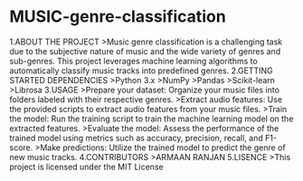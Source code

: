 # MUSIC-genre-classification
1.ABOUT THE PROJECT
    >Music genre classification is a challenging task due to the subjective nature of music and the wide variety of genres and sub-genres. This project           leverages machine learning algorithms to automatically classify music tracks into predefined genres.
2.GETTING STARTED
DEPENDENCIES
    >Python 3.x
    >NumPy
    >Pandas
    >Scikit-learn
    >Librosa
3.USAGE
    >Prepare your dataset: Organize your music files into folders labeled with their respective genres.
    >Extract audio features: Use the provided scripts to extract audio features from your music files.
    >Train the model: Run the training script to train the machine learning model on the extracted features.
    >Evaluate the model: Assess the performance of the trained model using metrics such as accuracy, precision, recall, and F1-score.
    >Make predictions: Utilize the trained model to predict the genre of new music tracks.
4.CONTRIBUTORS
    >ARMAAN RANJAN
5.LISENCE
    >This project is licensed under the MIT License 

    
    
